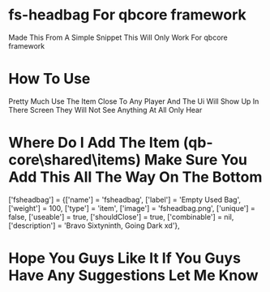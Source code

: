 # fs-headbag For qbcore framework
Made This From A Simple Snippet This Will Only Work For qbcore framework

# How To Use
Pretty Much Use The Item Close To Any Player And The Ui Will Show Up In There Screen They Will Not See Anything At All Only Hear

# Where Do I Add The Item (qb-core\shared\items) Make Sure You Add This All The Way On The Bottom
['fsheadbag'] 
= {['name'] = 'fsheadbag',
['label'] = 'Empty Used Bag',
['weight'] = 100,
['type'] = 'item',
['image'] = 'fsheadbag.png',
['unique'] = false,
['useable'] = true,
['shouldClose'] = true,
['combinable'] = nil,
['description'] = 'Bravo Sixtyninth, Going Dark xd'},

# Hope You Guys Like It If You Guys Have Any Suggestions Let Me Know